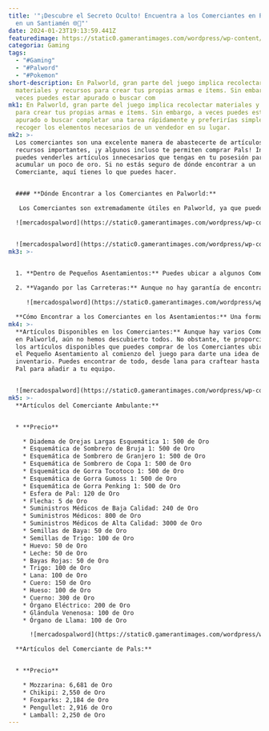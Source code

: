 ```yaml
---
title: '"¡Descubre el Secreto Oculto! Encuentra a los Comerciantes en Palworld
  en un Santiamén 🌐💼"'
date: 2024-01-23T19:13:59.441Z
featuredimage: https://static0.gamerantimages.com/wordpress/wp-content/uploads/2024/01/palworld-merchant.jpg?q=50&fit=contain&w=1140&h=&dpr=1.5
categoria: Gaming
tags:
  - "#Gaming"
  - "#Palword"
  - "#Pokemon"
short-description: En Palworld, gran parte del juego implica recolectar
  materiales y recursos para crear tus propias armas e ítems. Sin embargo, a
  veces puedes estar apurado o buscar com
mk1: En Palworld, gran parte del juego implica recolectar materiales y recursos
  para crear tus propias armas e ítems. Sin embargo, a veces puedes estar
  apurado o buscar completar una tarea rápidamente y preferirías simplemente
  recoger los elementos necesarios de un vendedor en su lugar.
mk2: >-
  Los comerciantes son una excelente manera de abastecerte de artículos o
  recursos importantes, ¡y algunos incluso te permiten comprar Pals! Incluso
  puedes venderles artículos innecesarios que tengas en tu posesión para
  acumular un poco de oro. Si no estás seguro de dónde encontrar a un
  Comerciante, aquí tienes lo que puedes hacer.


  #### **Dónde Encontrar a los Comerciantes en Palworld:**

   Los Comerciantes son extremadamente útiles en Palworld, ya que pueden vender artículos para curar y alimentar a tus Pals, recetas para crear nuevo equipo e ingredientes necesarios para nuevos ítems. Pueden encontrarse de dos maneras diferentes:

  ![mercadospalword](https://static0.gamerantimages.com/wordpress/wp-content/uploads/2024/01/palworld-pal-merchant.jpg?q=50&fit=contain&w=750&h=415&dpr=1.5 "mercadospalword")


  ![mercadospalword](https://static0.gamerantimages.com/wordpress/wp-content/uploads/2024/01/palworld-wandering-merchant.jpg?q=50&fit=contain&w=750&h=415&dpr=1.5 "mercadospalword")
mk3: >-
  

  1. **Dentro de Pequeños Asentamientos:** Puedes ubicar a algunos Comerciantes dentro de estos asentamientos, donde ofrecen una variedad de productos útiles.

  2. **Vagando por las Carreteras:** Aunque no hay garantía de encontrar un Comerciante en el camino, a menudo se puede ver uno dirigiéndose hacia la primera área del juego, el Plateau of Beginnings.

     ![mercadospalword](https://static0.gamerantimages.com/wordpress/wp-content/uploads/2024/01/palworld-small-settlement.jpg?q=50&fit=crop&w=1500&dpr=1.5 "mercadospalword")

  **Cómo Encontrar a los Comerciantes en los Asentamientos:** Una forma más consistente de ubicar Comerciantes es a través de Pequeños Asentamientos. En el mapa, puedes ver uno al oeste del Plateau of Beginnings, haciéndolo uno de los lugares tempranos para detectar.
mk4: >-
  **Artículos Disponibles en los Comerciantes:** Aunque hay varios Comerciantes
  en Palworld, aún no hemos descubierto todos. No obstante, te proporcionaremos
  los artículos disponibles que puedes comprar de los Comerciantes ubicados en
  el Pequeño Asentamiento al comienzo del juego para darte una idea de su
  inventario. Puedes encontrar de todo, desde lana para craftear hasta un nuevo
  Pal para añadir a tu equipo.


  ![mercadospalword](https://static0.gamerantimages.com/wordpress/wp-content/uploads/2024/01/palworld-small-settlement-front.jpg?q=50&fit=crop&w=1500&dpr=1.5 "mercadospalword")
mk5: >-
  **Artículos del Comerciante Ambulante:**


  * **Precio**

    * Diadema de Orejas Largas Esquemática 1: 500 de Oro
    * Esquemática de Sombrero de Bruja 1: 500 de Oro
    * Esquemática de Sombrero de Granjero 1: 500 de Oro
    * Esquemática de Sombrero de Copa 1: 500 de Oro
    * Esquemática de Gorra Tocotoco 1: 500 de Oro
    * Esquemática de Gorra Gumoss 1: 500 de Oro
    * Esquemática de Gorra Penking 1: 500 de Oro
    * Esfera de Pal: 120 de Oro
    * Flecha: 5 de Oro
    * Suministros Médicos de Baja Calidad: 240 de Oro
    * Suministros Médicos: 800 de Oro
    * Suministros Médicos de Alta Calidad: 3000 de Oro
    * Semillas de Baya: 50 de Oro
    * Semillas de Trigo: 100 de Oro
    * Huevo: 50 de Oro
    * Leche: 50 de Oro
    * Bayas Rojas: 50 de Oro
    * Trigo: 100 de Oro
    * Lana: 100 de Oro
    * Cuero: 150 de Oro
    * Hueso: 100 de Oro
    * Cuerno: 300 de Oro
    * Órgano Eléctrico: 200 de Oro
    * Glándula Venenosa: 100 de Oro
    * Órgano de Llama: 100 de Oro

      ![mercadospalword](https://static0.gamerantimages.com/wordpress/wp-content/uploads/2024/01/palworld-pal-merchant-stock.jpg?q=50&fit=crop&w=1500&dpr=1.5 "mercadospalword")

  **Artículos del Comerciante de Pals:**


  * **Precio**

    * Mozzarina: 6,681 de Oro
    * Chikipi: 2,550 de Oro
    * Foxparks: 2,184 de Oro
    * Pengullet: 2,916 de Oro
    * Lamball: 2,250 de Oro
---
```

